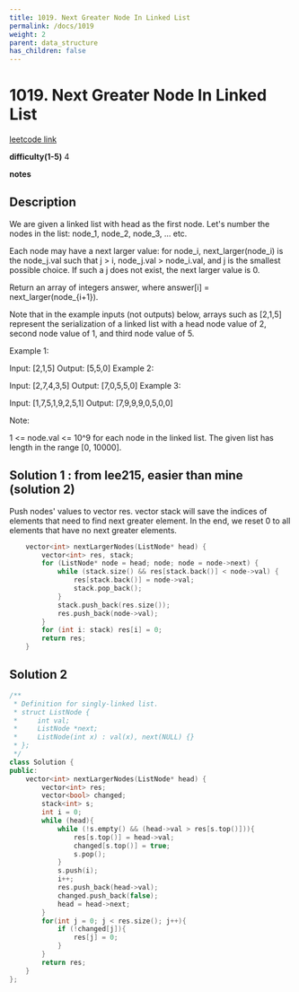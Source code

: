 ```yaml
---
title: 1019. Next Greater Node In Linked List
permalink: /docs/1019
weight: 2
parent: data_structure
has_children: false
---
```

# 1019. Next Greater Node In Linked List
[leetcode link](https://leetcode.com/problems/next-greater-node-in-linked-list/)

**difficulty(1-5)** 
4

**notes**   


## Description
We are given a linked list with head as the first node.  Let's number the nodes in the list: node_1, node_2, node_3, ... etc.

Each node may have a next larger value: for node_i, next_larger(node_i) is the node_j.val such that j > i, node_j.val > node_i.val, and j is the smallest possible choice.  If such a j does not exist, the next larger value is 0.

Return an array of integers answer, where answer[i] = next_larger(node_{i+1}).

Note that in the example inputs (not outputs) below, arrays such as [2,1,5] represent the serialization of a linked list with a head node value of 2, second node value of 1, and third node value of 5.

 

Example 1:

Input: [2,1,5]
Output: [5,5,0]
Example 2:

Input: [2,7,4,3,5]
Output: [7,0,5,5,0]
Example 3:

Input: [1,7,5,1,9,2,5,1]
Output: [7,9,9,9,0,5,0,0]
 

Note:

1 <= node.val <= 10^9 for each node in the linked list.
The given list has length in the range [0, 10000].

## Solution 1 : from lee215, easier than mine (solution 2)
Push nodes' values to vector<int> res.
vector<int> stack will save the indices of elements that need to find next greater element.
In the end, we reset 0 to all elements that have no next greater elements.

```c++
    vector<int> nextLargerNodes(ListNode* head) {
        vector<int> res, stack;
        for (ListNode* node = head; node; node = node->next) {
            while (stack.size() && res[stack.back()] < node->val) {
                res[stack.back()] = node->val;
                stack.pop_back();
            }
            stack.push_back(res.size());
            res.push_back(node->val);
        }
        for (int i: stack) res[i] = 0;
        return res;
    }
```


## Solution 2
```c++
/**
 * Definition for singly-linked list.
 * struct ListNode {
 *     int val;
 *     ListNode *next;
 *     ListNode(int x) : val(x), next(NULL) {}
 * };
 */
class Solution {
public:
    vector<int> nextLargerNodes(ListNode* head) {
        vector<int> res;
        vector<bool> changed;
        stack<int> s;
        int i = 0;
        while (head){
            while (!s.empty() && (head->val > res[s.top()])){
                res[s.top()] = head->val;
                changed[s.top()] = true;
                s.pop();
            }
            s.push(i);
            i++;
            res.push_back(head->val);
            changed.push_back(false);
            head = head->next;
        }
        for(int j = 0; j < res.size(); j++){
            if (!changed[j]){
                res[j] = 0;
            }
        }
        return res;
    }
};
```

<!-- 
Default label
{: .label }

Blue label
{: .label .label-blue }

Stable
{: .label .label-green }

New release
{: .label .label-purple }

Coming soon
{: .label .label-yellow }

Deprecated
{: .label .label-red } -->
